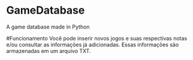 # GameDatabase
A game database made in Python

#Funcionamento
Você pode inserir novos jogos e suas respectivas notas e/ou consultar as informações já adicionadas. Essas informações são armazenadas em um arquivo TXT.
